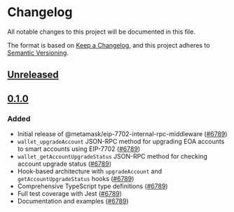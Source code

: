 # Changelog

All notable changes to this project will be documented in this file.

The format is based on [Keep a Changelog](https://keepachangelog.com/en/1.0.0/),
and this project adheres to [Semantic Versioning](https://semver.org/spec/v2.0.0.html).

## [Unreleased]

## [0.1.0]

### Added

- Initial release of @metamask/eip-7702-internal-rpc-middleware ([#6789](https://github.com/MetaMask/core/pull/6789))
- `wallet_upgradeAccount` JSON-RPC method for upgrading EOA accounts to smart accounts using EIP-7702 ([#6789](https://github.com/MetaMask/core/pull/6789))
- `wallet_getAccountUpgradeStatus` JSON-RPC method for checking account upgrade status ([#6789](https://github.com/MetaMask/core/pull/6789))
- Hook-based architecture with `upgradeAccount` and `getAccountUpgradeStatus` hooks ([#6789](https://github.com/MetaMask/core/pull/6789))
- Comprehensive TypeScript type definitions ([#6789](https://github.com/MetaMask/core/pull/6789))
- Full test coverage with Jest ([#6789](https://github.com/MetaMask/core/pull/6789))
- Documentation and examples ([#6789](https://github.com/MetaMask/core/pull/6789))

[Unreleased]: https://github.com/MetaMask/core/compare/@metamask/eip-7702-internal-rpc-middleware@0.1.0...HEAD
[0.1.0]: https://github.com/MetaMask/core/releases/tag/@metamask/eip-7702-internal-rpc-middleware@0.1.0
